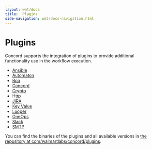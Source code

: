 ```yaml
---
layout: wmt/docs
title:  Plugins
side-navigation: wmt/docs-navigation.html
---
```


# Plugins

Concord supports the integration of plugins to provide additional functionality
use in the workflow execution.

- [Ansible](./ansible.html)
- [Automaton](./automaton.html)
- [Boo](./boo.html)
- [Concord](./concord.html)
- [Crypto](./crypto.html)
- [Http](./http.html)
- [JIRA](./jira.html)
- [Key Value](./key-value.html)
- [Looper](./looper.html)
- [OneOps](./oneops.html)
- [Slack](./slack.html)
- [SMTP](./smtp.html)

You can find the binaries of the plugins and all available versions in
[the repository at com/walmartlabs/concord/plugins](https://repository.walmart.com/content/groups/public/com/walmartlabs/concord/plugins/).
